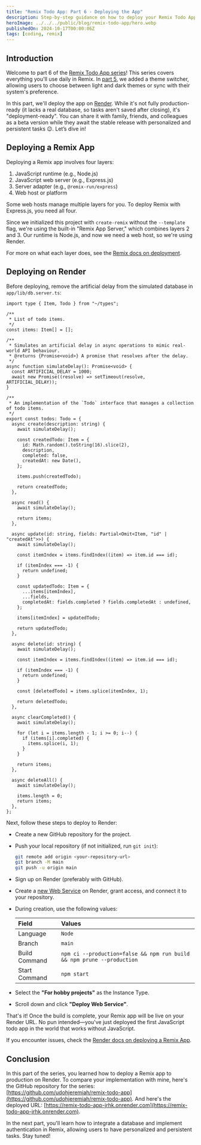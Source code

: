 ```yaml
---
title: "Remix Todo App: Part 6 - Deploying the App"
description: Step-by-step guidance on how to deploy your Remix Todo App to production.
heroImage: ../../../public/blog/remix-todo-app/hero.webp
publishedOn: 2024-10-17T00:00:06Z
tags: [coding, remix]
---
```


## Introduction

Welcome to part 6 of the
[Remix Todo App series](/blog/remix-todo-app-part-1-building-the-app-layout-and-structure#series-roadmap)!
This series covers everything you'll use daily in Remix. In
[part 5](/blog/remix-todo-app-part-5-implementing-a-theme-switcher), we added a
theme switcher, allowing users to choose between light and dark themes or sync
with their system's preference.

In this part, we'll deploy the app on [Render](https://render.com). While it's
not fully production-ready
(it lacks a real database, so tasks aren't saved after closing), it's
"deployment-ready". You can share it with family, friends, and colleagues as a
beta version while they await the stable release with personalized and
persistent tasks 😉. Let’s dive in!

## Deploying a Remix App

Deploying a Remix app involves four layers:

1. JavaScript runtime (e.g., Node.js)
2. JavaScript web server (e.g., Express.js)
3. Server adapter (e.g., `@remix-run/express`)
4. Web host or platform

Some web hosts manage multiple layers for you. To deploy Remix with Express.js,
you need all four.

Since we initialized this project with `create-remix` without the `--template`
flag, we're using the built-in "Remix App Server," which combines layers 2 and 3. Our runtime is Node.js, and now we need a web host, so we're using Render.

For more on what each layer does, see the
[Remix docs on deployment](https://remix.run/docs/en/main/discussion/runtimes).

## Deploying on Render

Before deploying, remove the artificial delay from the simulated database in
`app/lib/db.server.ts`:

```tsx title="app/lib/db.server.ts" del={8-15,22,37,43,63,77,89}
import type { Item, Todo } from "~/types";

/**
 * List of todo items.
 */
const items: Item[] = [];

/**
 * Simulates an artificial delay in async operations to mimic real-world API behaviour.
 * @returns {Promise<void>} A promise that resolves after the delay.
 */
async function simulateDelay(): Promise<void> {
  const ARTIFICIAL_DELAY = 1000;
  await new Promise((resolve) => setTimeout(resolve, ARTIFICIAL_DELAY));
}

/**
 * An implementation of the `Todo` interface that manages a collection of todo items.
 */
export const todos: Todo = {
  async create(description: string) {
    await simulateDelay();

    const createdTodo: Item = {
      id: Math.random().toString(16).slice(2),
      description,
      completed: false,
      createdAt: new Date(),
    };

    items.push(createdTodo);

    return createdTodo;
  },

  async read() {
    await simulateDelay();

    return items;
  },

  async update(id: string, fields: Partial<Omit<Item, "id" | "createdAt">>) {
    await simulateDelay();

    const itemIndex = items.findIndex((item) => item.id === id);

    if (itemIndex === -1) {
      return undefined;
    }

    const updatedTodo: Item = {
      ...items[itemIndex],
      ...fields,
      completedAt: fields.completed ? fields.completedAt : undefined,
    };

    items[itemIndex] = updatedTodo;

    return updatedTodo;
  },

  async delete(id: string) {
    await simulateDelay();

    const itemIndex = items.findIndex((item) => item.id === id);

    if (itemIndex === -1) {
      return undefined;
    }

    const [deletedTodo] = items.splice(itemIndex, 1);

    return deletedTodo;
  },

  async clearCompleted() {
    await simulateDelay();

    for (let i = items.length - 1; i >= 0; i--) {
      if (items[i].completed) {
        items.splice(i, 1);
      }
    }

    return items;
  },

  async deleteAll() {
    await simulateDelay();

    items.length = 0;
    return items;
  },
};
```

Next, follow these steps to deploy to Render:

- Create a new GitHub repository for the project.

- Push your local repository (if not initialized, run `git init`):

  ```bash
  git remote add origin <your-repository-url>
  git branch -M main
  git push -u origin main
  ```

- Sign up on Render (preferably with GitHub).

- Create a [new Web Service](https://dashboard.render.com/select-repo?type=web)
  on Render, grant access, and connect it to your repository.

- During creation, use the following values:

  | Field         | Values                                                                 |
  | :------------ | :--------------------------------------------------------------------- |
  | Language      | `Node`                                                                 |
  | Branch        | `main`                                                                 |
  | Build Command | `npm ci --production=false && npm run build && npm prune --production` |
  | Start Command | `npm start`                                                            |

- Select the **"For hobby projects"** as the Instance Type.

- Scroll down and click **"Deploy Web Service"**.

That's it! Once the build is complete, your Remix app will be live on your
Render URL. No pun intended—you've just deployed the first JavaScript todo app
in the world that works without JavaScript.

If you encounter issues, check the
[Render docs on deploying a Remix App](https://docs.render.com/deploy-remix).

## Conclusion

In this part of the series, you learned how to deploy a Remix app to production
on Render. To compare your implementation with mine, here's the GitHub
repository for the series:
[https://github.com/udohjeremiah/remix-todo-app](https://github.com/udohjeremiah/remix-todo-app).
And here's the deployed URL:
[https://remix-todo-app-jrhk.onrender.com](https://remix-todo-app-jrhk.onrender.com).

In the next part, you'll learn how to integrate a database and implement
authentication in Remix, allowing users to have personalized and persistent
tasks. Stay tuned!
